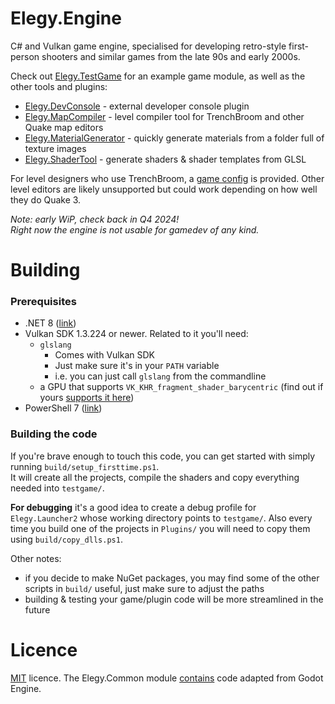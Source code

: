 
# Elegy.Engine

C# and Vulkan game engine, specialised for developing retro-style first-person shooters and similar games from the late 90s and early 2000s.  

Check out [Elegy.TestGame](src/Elegy.TestGame) for an example game module, as well as the other tools and plugins:
* [Elegy.DevConsole](src/Elegy.DevConsole) - external developer console plugin
* [Elegy.MapCompiler](src/Elegy.MapCompiler) - level compiler tool for TrenchBroom and other Quake map editors
* [Elegy.MaterialGenerator](src/Elegy.MaterialGenerator) - quickly generate materials from a folder full of texture images
* [Elegy.ShaderTool](src/Elegy.ShaderTool) - generate shaders & shader templates from GLSL

For level designers who use TrenchBroom, a [game config](config/trenchbroom) is provided. Other level editors are likely unsupported but could work depending on how well they do Quake 3.

*Note: early WiP, check back in Q4 2024!*  
*Right now the engine is not usable for gamedev of any kind.*

# Building

### Prerequisites
* .NET 8 ([link](https://dotnet.microsoft.com/en-us/download))
* Vulkan SDK 1.3.224 or newer. Related to it you'll need:
	* `glslang`
		* Comes with Vulkan SDK
		* Just make sure it's in your `PATH` variable
		* i.e. you can just call `glslang` from the commandline
	* a GPU that supports `VK_KHR_fragment_shader_barycentric` (find out if yours [supports it here](https://vulkan.gpuinfo.org/listdevicescoverage.php?extension=VK_KHR_fragment_shader_barycentric&platform=all))
* PowerShell 7 ([link](https://github.com/PowerShell/PowerShell))

### Building the code
If you're brave enough to touch this code, you can get started with simply running `build/setup_firsttime.ps1`.  
It will create all the projects, compile the shaders and copy everything needed into `testgame/`.

**For debugging** it's a good idea to create a debug profile for `Elegy.Launcher2` whose working directory points to `testgame/`. Also every time you build one of the projects in `Plugins/` you will need to copy them using `build/copy_dlls.ps1`.

Other notes:
* if you decide to make NuGet packages, you may find some of the other scripts in `build/` useful, just make sure to adjust the paths
* building & testing your game/plugin code will be more streamlined in the future

# Licence

[MIT](LICENSE.md) licence. The Elegy.Common module [contains](legal/Godot/README.md) code adapted from Godot Engine.
